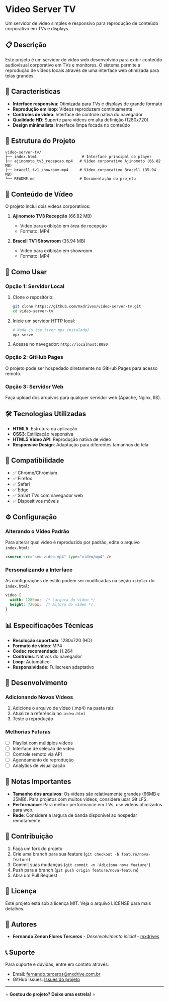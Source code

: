 # Video Server TV

Um servidor de vídeo simples e responsivo para reprodução de conteúdo corporativo em TVs e displays.

## 📋 Descrição

Este projeto é um servidor de vídeo web desenvolvido para exibir conteúdo audiovisual corporativo em TVs e monitores. O sistema permite a reprodução de vídeos locais através de uma interface web otimizada para telas grandes.

## 🎯 Características

- **Interface responsiva**: Otimizada para TVs e displays de grande formato
- **Reprodução em loop**: Vídeos reproduzem continuamente
- **Controles de vídeo**: Interface de controle nativa do navegador
- **Qualidade HD**: Suporte para vídeos em alta definição (1280x720)
- **Design minimalista**: Interface limpa focada no conteúdo

## 📁 Estrutura do Projeto

```
video-server-tv/
├── index.html                    # Interface principal do player
├── ajinomoto_tv3_recepcao.mp4   # Vídeo corporativo Ajinomoto (66.82 MB)
├── bracell_tv1_showroom.mp4     # Vídeo corporativo Bracell (35.94 MB)
└── README.md                    # Documentação do projeto
```

## 🎥 Conteúdo de Vídeo

O projeto inclui dois vídeos corporativos:

1. **Ajinomoto TV3 Recepção** (66.82 MB)
   - Vídeo para exibição em área de recepção
   - Formato: MP4
   
2. **Bracell TV1 Showroom** (35.94 MB)
   - Vídeo para exibição em showroom
   - Formato: MP4

## 🚀 Como Usar

### Opção 1: Servidor Local
1. Clone o repositório:
   ```bash
   git clone https://github.com/mxdrives/video-server-tv.git
   cd video-server-tv
   ```

2. Inicie um servidor HTTP local:
   ```bash   
   # Node.js (se tiver npx instalado)
   npx serve

   ```

3. Acesse no navegador: `http://localhost:8080`

### Opção 2: GitHub Pages
O projeto pode ser hospedado diretamente no GitHub Pages para acesso remoto.

### Opção 3: Servidor Web
Faça upload dos arquivos para qualquer servidor web (Apache, Nginx, IIS).

## 🛠️ Tecnologias Utilizadas

- **HTML5**: Estrutura da aplicação
- **CSS3**: Estilização responsiva
- **HTML5 Video API**: Reprodução nativa de vídeo
- **Responsive Design**: Adaptação para diferentes tamanhos de tela

## 📱 Compatibilidade

- ✅ Chrome/Chromium
- ✅ Firefox
- ✅ Safari
- ✅ Edge
- ✅ Smart TVs com navegador web
- ✅ Dispositivos móveis

## ⚙️ Configuração

### Alterando o Vídeo Padrão
Para alterar qual vídeo é reproduzido por padrão, edite o arquivo `index.html`:

```html
<source src="seu-video.mp4" type="video/mp4" />
```

### Personalizando a Interface
As configurações de estilo podem ser modificadas na seção `<style>` do `index.html`:

```css
video {
  width: 1280px;  /* Largura do vídeo */
  height: 720px;  /* Altura do vídeo */
}
```

## 📊 Especificações Técnicas

- **Resolução suportada**: 1280x720 (HD)
- **Formato de vídeo**: MP4
- **Codec recomendado**: H.264
- **Controles**: Nativos do navegador
- **Loop**: Automático
- **Responsividade**: Fullscreen adaptativo

## 🔧 Desenvolvimento

### Adicionando Novos Vídeos
1. Adicione o arquivo de vídeo (.mp4) na pasta raiz
2. Atualize a referência no `index.html`
3. Teste a reprodução

### Melhorias Futuras
- [ ] Playlist com múltiplos vídeos
- [ ] Interface de seleção de vídeo
- [ ] Controle remoto via API
- [ ] Agendamento de reprodução
- [ ] Analytics de visualização

## 📝 Notas Importantes

- **Tamanho dos arquivos**: Os vídeos são relativamente grandes (66MB e 35MB). Para projetos com muitos vídeos, considere usar Git LFS.
- **Performance**: Para melhor performance em TVs, use vídeos otimizados para web.
- **Rede**: Considere a largura de banda disponível ao hospedar remotamente.

## 🤝 Contribuição

1. Faça um fork do projeto
2. Crie uma branch para sua feature (`git checkout -b feature/nova-feature`)
3. Commit suas mudanças (`git commit -m 'Adiciona nova feature'`)
4. Push para a branch (`git push origin feature/nova-feature`)
5. Abra um Pull Request

## 📄 Licença

Este projeto está sob a licença MIT. Veja o arquivo LICENSE para mais detalhes.

## 👥 Autores

- **Fernando Zenon Flores Terceros** - *Desenvolvimento inicial* - [mxdrives](https://github.com/mxdrives)

## 📞 Suporte

Para suporte e dúvidas, entre em contato através:
- Email: fernando.terceros@mxdrive.com.br
- GitHub Issues: [Issues do projeto](https://github.com/mxdrives/video-server-tv/issues)

---

⭐ **Gostou do projeto? Deixe uma estrela!** ⭐